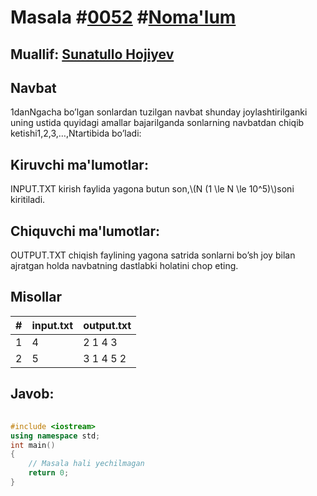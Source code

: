 
<h1>Masala #<a href="https://robocontest.uz/tasks/0052">0052</a> #<a href="https://robocontest.uz/tasks?category=1">Noma'lum</a></h1>
<h2> Muallif: <a href="https://robocontest.uz/profile/sunnat">Sunatullo Hojiyev</a></h2>
<h2>Navbat</h2>
<p>1danNgacha bo’lgan sonlardan tuzilgan navbat shunday joylashtirilganki uning ustida quyidagi amallar bajarilganda sonlarning navbatdan chiqib ketishi1,2,3,…,Ntartibida bo’ladi:</p>
<h2>Kiruvchi ma'lumotlar:</h2>
<p>INPUT.TXT kirish faylida yagona butun son,\(N (1 \le N \le 10^5)\)soni kiritiladi.</p>
<h2>Chiquvchi ma'lumotlar:</h2>
<p>OUTPUT.TXT chiqish faylining yagona satrida sonlarni bo’sh joy bilan ajratgan holda navbatning dastlabki holatini chop eting.</p>
<h2>Misollar</h2>
<table>
    <thead>
        <tr>
            <th>#</th>
            <th>input.txt</th>
            <th>output.txt</th>
        </tr>
    </thead>
    <tbody>
            <tr>
                <td>1</td>
                <td>4</td>
                <td>2 1 4 3</td>
            </tr>
            <tr>
                <td>2</td>
                <td>5</td>
                <td>3 1 4 5 2</td>
            </tr>
    </tbody>
    </table>
    
<h2>Javob:</h2>

######
```cpp
#include <iostream>
using namespace std;
int main()
{
    // Masala hali yechilmagan
    return 0;
}
```

